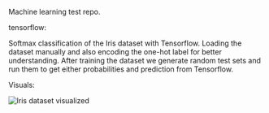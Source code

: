 Machine learning test repo.

tensorflow:

 Softmax classification of the Iris dataset with Tensorflow.
 Loading the dataset manually and also encoding the one-hot 
 label for better understanding.  After training the dataset
 we generate random test sets and run them to get either 
 probabilities and prediction from Tensorflow.


Visuals:

![Iris dataset visualized](/machine_learning/tensorflow/data/iris_data_visual.png?raw=true "Iris dataset")

